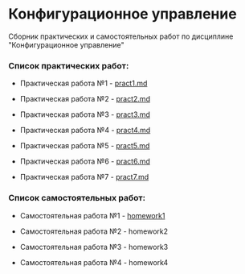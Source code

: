Конфигурационное управление
========================= 

Сборник практических и самостоятельных работ по дисциплине "Конфигурационное управление"

### **Список практических работ:**

- Практическая работа №1 - [pract1.md](https://github.com/Rashid-Yusubov/Configuration-management/blob/main/pract1/pract1.md)

- Практическая работа №2 - [pract2.md](https://github.com/Rashid-Yusubov/Configuration-management/blob/main/pract2/pract2.md)

- Практическая работа №3 - [pract3.md](https://github.com/Rashid-Yusubov/Configuration-management/blob/main/pract3/pract3.md)
  
- Практическая работа №4 - [pract4.md](https://github.com/Rashid-Yusubov/Configuration-management/blob/main/pract4/pract4.md)
  
- Практическая работа №5 - [pract5.md](https://github.com/Rashid-Yusubov/Configuration-management/blob/main/pract5/pract5.md)
  
- Практическая работа №6 - [pract6.md](https://github.com/Rashid-Yusubov/Configuration-management/blob/main/pract6/pract6.md)
  
- Практическая работа №7 - [pract7.md](https://github.com/Rashid-Yusubov/Configuration-management/blob/main/pract7/pract7.md)

### **Список самостоятельных работ:**

- Самостоятельная работа №1 - [homework1](https://github.com/Rashid-Yusubov/Configuration-management/tree/main/homework1)

- Самостоятельная работа №2 - homework2
  
- Самостоятельная работа №3 - homework3
  
- Самостоятельная работа №4 - homework4
